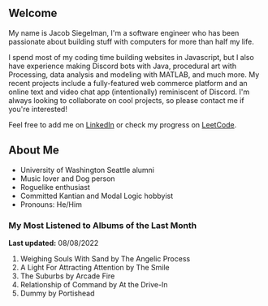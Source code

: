 
## Welcome
My name is Jacob Siegelman, I'm a software engineer who has been passionate about building stuff with computers for more than half my life.

I spend most of my coding time building websites in Javascript, but I also have experience making Discord bots with Java, procedural art with Processing, data analysis and modeling with MATLAB, and much more. My recent projects include a fully-featured web commerce platform and an online text and video chat app (intentionally) reminiscent of Discord. I'm always looking to collaborate on cool projects, so please contact me if you're interested!

Feel free to add me on [LinkedIn](https://www.linkedin.com/in/jacob-siegelman/) or check my progress on [LeetCode](https://leetcode.com/jsiegelman/).

## About Me
- University of Washington Seattle alumni
- Music lover and Dog person
- Roguelike enthusiast
- Committed Kantian and Modal Logic hobbyist
- Pronouns: He/Him

### My Most Listened to Albums of the Last Month
**Last updated:** 08/08/2022 <!-- lfm -->   
1. <!-- lfm -->Weighing Souls With Sand by The Angelic Process  
2. <!-- lfm -->A Light For Attracting Attention by The Smile  
3. <!-- lfm -->The Suburbs by Arcade Fire  
4. <!-- lfm -->Relationship of Command by At the Drive-In  
5. <!-- lfm -->Dummy by Portishead  
